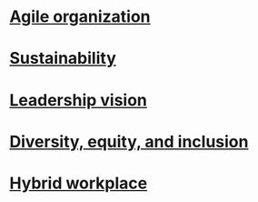 # [Agile organization](https://www.mckinsey.com/featured-insights/agile-organizations)

# [Sustainability](https://www.capgemini.com/insights/leading-sustainability/)

# [Leadership vision](https://www.gartner.com/en/insights/leadership-vision)

# [Diversity, equity, and inclusion](https://www.slalom.com/who-we-are/diversity-and-inclusion)

# [Hybrid workplace](https://www.accenture.com/us-en/insightsnew/future-workforce-index)
